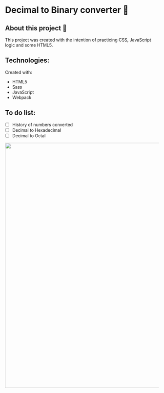 # Decimal to Binary converter 🚀

## About this project 📖<br>
This project was created with the intention of practicing CSS, JavaScript logic and some HTML5.

## Technologies:

Created with:

- HTML5 <br>
- Sass <br>
- JavaScript <br>
- Webpack <br>

## To do list:
- [ ] History of numbers converted
- [ ] Decimal to Hexadecimal
- [ ] Decimal to Octal

<center><img src="https://i.imgur.com/4pK8GoO.gif" width="800"/></center>
